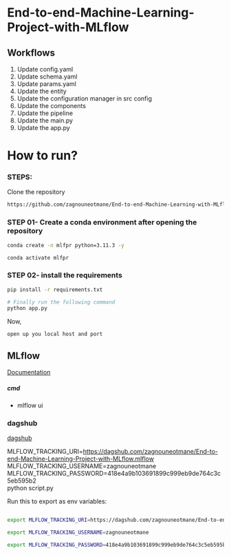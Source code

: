 # End-to-end-Machine-Learning-Project-with-MLflow


## Workflows

1. Update config.yaml
2. Update schema.yaml
3. Update params.yaml
4. Update the entity
5. Update the configuration manager in src config
6. Update the components
7. Update the pipeline 
8. Update the main.py
9. Update the app.py



# How to run?
### STEPS:

Clone the repository

```bash
https://github.com/zagnouneotmane/End-to-end-Machine-Learning-with-MLflow.git
```
### STEP 01- Create a conda environment after opening the repository

```bash
conda create -n mlfpr python=3.11.3 -y
```

```bash
conda activate mlfpr
```


### STEP 02- install the requirements
```bash
pip install -r requirements.txt
```

```bash
# Finally run the following command
python app.py
```

Now,
```bash
open up you local host and port
```



## MLflow

[Documentation](https://mlflow.org/docs/latest/index.html)


##### cmd
- mlflow ui

### dagshub
[dagshub](https://dagshub.com/)

MLFLOW_TRACKING_URI=https://dagshub.com/zagnouneotmane/End-to-end-Machine-Learning-Project-with-MLflow.mlflow \
MLFLOW_TRACKING_USERNAME=zagnouneotmane \
MLFLOW_TRACKING_PASSWORD=418e4a9b103691899c999eb9de764c3c5eb595b2 \
python script.py

Run this to export as env variables:

```bash

export MLFLOW_TRACKING_URI=https://dagshub.com/zagnouneotmane/End-to-end-Machine-Learning-Project-with-MLflow.mlflow

export MLFLOW_TRACKING_USERNAME=zagnouneotmane 

export MLFLOW_TRACKING_PASSWORD=418e4a9b103691899c999eb9de764c3c5eb595b2

```






